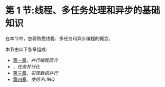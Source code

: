 # 第 1 节:线程、多任务处理和异步的基础知识

在本节中，您将熟悉线程、多任务和异步编程的概念。

本节由以下各章组成:

*   [第一章](01.html)、*并行编程简介*
*   ，*任务并行化*
*   [第三章](03.html)，*实现数据并行*
*   [第四章](04.html)、*使用 PLINQ*
